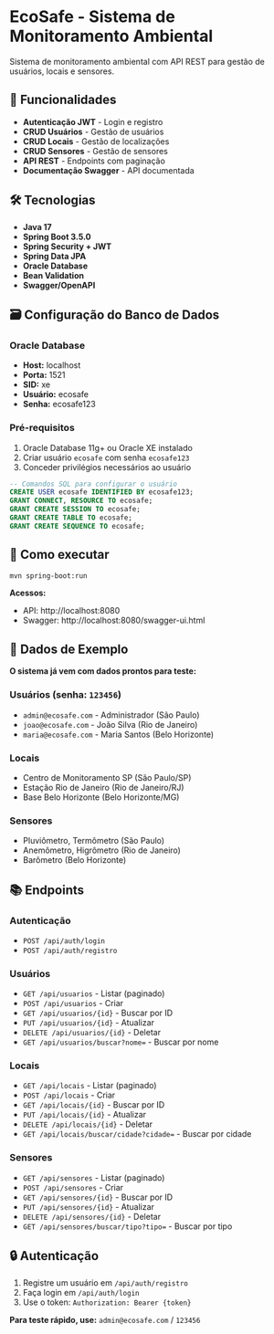 # EcoSafe - Sistema de Monitoramento Ambiental

Sistema de monitoramento ambiental com API REST para gestão de usuários, locais e sensores.

## 🚀 Funcionalidades

- **Autenticação JWT** - Login e registro
- **CRUD Usuários** - Gestão de usuários
- **CRUD Locais** - Gestão de localizações
- **CRUD Sensores** - Gestão de sensores
- **API REST** - Endpoints com paginação
- **Documentação Swagger** - API documentada

## 🛠️ Tecnologias

- **Java 17**
- **Spring Boot 3.5.0**
- **Spring Security + JWT**
- **Spring Data JPA**
- **Oracle Database**
- **Bean Validation**
- **Swagger/OpenAPI**

## 🗃️ Configuração do Banco de Dados

### Oracle Database
- **Host:** localhost
- **Porta:** 1521
- **SID:** xe
- **Usuário:** ecosafe
- **Senha:** ecosafe123

### Pré-requisitos
1. Oracle Database 11g+ ou Oracle XE instalado
2. Criar usuário `ecosafe` com senha `ecosafe123`
3. Conceder privilégios necessários ao usuário

```sql
-- Comandos SQL para configurar o usuário
CREATE USER ecosafe IDENTIFIED BY ecosafe123;
GRANT CONNECT, RESOURCE TO ecosafe;
GRANT CREATE SESSION TO ecosafe;
GRANT CREATE TABLE TO ecosafe;
GRANT CREATE SEQUENCE TO ecosafe;
```

## 🚀 Como executar

```bash
mvn spring-boot:run
```

**Acessos:**
- API: http://localhost:8080
- Swagger: http://localhost:8080/swagger-ui.html

## 🎯 Dados de Exemplo

**O sistema já vem com dados prontos para teste:**

### Usuários (senha: `123456`)
- `admin@ecosafe.com` - Administrador (São Paulo)
- `joao@ecosafe.com` - João Silva (Rio de Janeiro)  
- `maria@ecosafe.com` - Maria Santos (Belo Horizonte)

### Locais
- Centro de Monitoramento SP (São Paulo/SP)
- Estação Rio de Janeiro (Rio de Janeiro/RJ)
- Base Belo Horizonte (Belo Horizonte/MG)

### Sensores
- Pluviômetro, Termômetro (São Paulo)
- Anemômetro, Higrômetro (Rio de Janeiro)
- Barômetro (Belo Horizonte)

## 📚 Endpoints

### Autenticação
- `POST /api/auth/login`
- `POST /api/auth/registro`

### Usuários  
- `GET /api/usuarios` - Listar (paginado)
- `POST /api/usuarios` - Criar
- `GET /api/usuarios/{id}` - Buscar por ID
- `PUT /api/usuarios/{id}` - Atualizar
- `DELETE /api/usuarios/{id}` - Deletar
- `GET /api/usuarios/buscar?nome=` - Buscar por nome

### Locais
- `GET /api/locais` - Listar (paginado)
- `POST /api/locais` - Criar
- `GET /api/locais/{id}` - Buscar por ID
- `PUT /api/locais/{id}` - Atualizar
- `DELETE /api/locais/{id}` - Deletar
- `GET /api/locais/buscar/cidade?cidade=` - Buscar por cidade

### Sensores
- `GET /api/sensores` - Listar (paginado)
- `POST /api/sensores` - Criar
- `GET /api/sensores/{id}` - Buscar por ID
- `PUT /api/sensores/{id}` - Atualizar
- `DELETE /api/sensores/{id}` - Deletar
- `GET /api/sensores/buscar/tipo?tipo=` - Buscar por tipo

## 🔒 Autenticação

1. Registre um usuário em `/api/auth/registro`
2. Faça login em `/api/auth/login`
3. Use o token: `Authorization: Bearer {token}`

**Para teste rápido, use:** `admin@ecosafe.com` / `123456` 